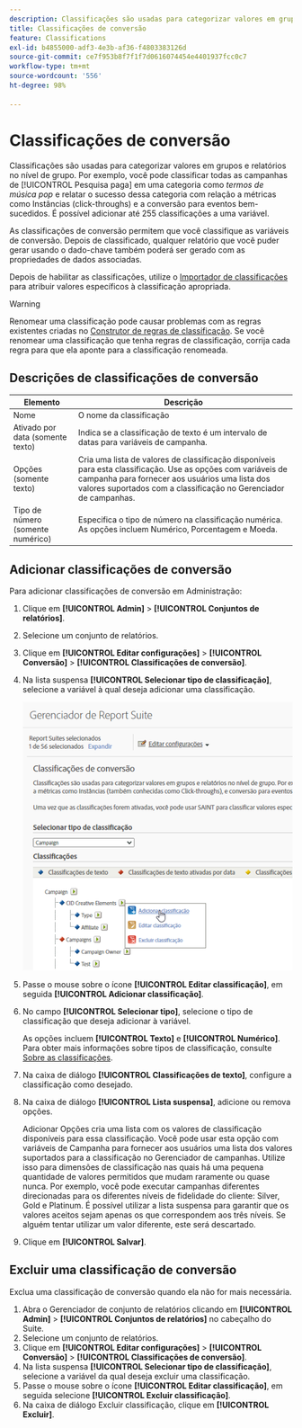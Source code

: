 ```yaml
---
description: Classificações são usadas para categorizar valores em grupos e relatórios no nível de grupo. Por exemplo, você pode classificar todas as campanhas de Pesquisa paga em uma categoria como termos de música pop e relatar o sucesso dessa categoria com relação a métricas como Instâncias (click-throughs) e a conversão para eventos bem-sucedidos.
title: Classificações de conversão
feature: Classifications
exl-id: b4855000-adf3-4e3b-af36-f4803383126d
source-git-commit: ce7f953b8f7f1f7d0616074454e4401937fcc0c7
workflow-type: tm+mt
source-wordcount: '556'
ht-degree: 98%

---
```


# Classificações de conversão

Classificações são usadas para categorizar valores em grupos e relatórios no nível de grupo. Por exemplo, você pode classificar todas as campanhas de [!UICONTROL Pesquisa paga] em uma categoria como *termos de música pop* e relatar o sucesso dessa categoria com relação a métricas como Instâncias (click-throughs) e a conversão para eventos bem-sucedidos. É possível adicionar até 255 classificações a uma variável.

As classificações de conversão permitem que você classifique as variáveis de conversão. Depois de classificado, qualquer relatório que você puder gerar usando o dado-chave também poderá ser gerado com as propriedades de dados associadas.

Depois de habilitar as classificações, utilize o [Importador de classificações](/help/components/classifications/importer/c-working-with-saint.md) para atribuir valores específicos à classificação apropriada.

>[!WARNING]
>
>Renomear uma classificação pode causar problemas com as regras existentes criadas no [Construtor de regras de classificação](/help/components/classifications/crb/classification-rule-builder.md). Se você renomear uma classificação que tenha regras de classificação, corrija cada regra para que ela aponte para a classificação renomeada.

## Descrições de classificações de conversão

| Elemento | Descrição |
| --- | --- |
| Nome | O nome da classificação |
| Ativado por data (somente texto) | Indica se a classificação de texto é um intervalo de datas para variáveis de campanha. |
| Opções (somente texto) | Cria uma lista de valores de classificação disponíveis para esta classificação. Use as opções com variáveis de campanha para fornecer aos usuários uma lista dos valores suportados com a classificação no Gerenciador de campanhas. |
| Tipo de número (somente numérico) | Especifica o tipo de número na classificação numérica. As opções incluem Numérico, Porcentagem e Moeda. |

## Adicionar classificações de conversão

Para adicionar classificações de conversão em Administração:

1. Clique em **[!UICONTROL Admin]** > **[!UICONTROL Conjuntos de relatórios]**.
1. Selecione um conjunto de relatórios.
1. Clique em **[!UICONTROL Editar configurações]** > **[!UICONTROL Conversão]** > **[!UICONTROL Classificações de conversão]**.
1. Na lista suspensa **[!UICONTROL Selecionar tipo de classificação]**, selecione a variável à qual deseja adicionar uma classificação.

   ![Informações da etapa](/help/admin/admin/assets/sub_class_create.png)

1. Passe o mouse sobre o ícone **[!UICONTROL Editar classificação]**, em seguida **[!UICONTROL Adicionar classificação]**.
1. No campo **[!UICONTROL Selecionar tipo]**, selecione o tipo de classificação que deseja adicionar à variável.

   As opções incluem **[!UICONTROL Texto]** e **[!UICONTROL Numérico]**. Para obter mais informações sobre tipos de classificação, consulte [Sobre as classificações](/help/components/classifications/c-classifications.md).
1. Na caixa de diálogo **[!UICONTROL Classificações de texto]**, configure a classificação como desejado.

1. Na caixa de diálogo **[!UICONTROL Lista suspensa]**, adicione ou remova opções.

   Adicionar Opções cria uma lista com os valores de classificação disponíveis para essa classificação. Você pode usar esta opção com variáveis de Campanha para fornecer aos usuários uma lista dos valores suportados para a classificação no Gerenciador de campanhas. Utilize isso para dimensões de classificação nas quais há uma pequena quantidade de valores permitidos que mudam raramente ou quase nunca. Por exemplo, você pode executar campanhas diferentes direcionadas para os diferentes níveis de fidelidade do cliente: Silver, Gold e Platinum. É possível utilizar a lista suspensa para garantir que os valores aceitos sejam apenas os que correspondem aos três níveis. Se alguém tentar utilizar um valor diferente, este será descartado.

1. Clique em **[!UICONTROL Salvar]**.

## Excluir uma classificação de conversão

Exclua uma classificação de conversão quando ela não for mais necessária.

1. Abra o Gerenciador de conjunto de relatórios clicando em **[!UICONTROL Admin]** > **[!UICONTROL Conjuntos de relatórios]** no cabeçalho do Suite.
1. Selecione um conjunto de relatórios.
1. Clique em **[!UICONTROL Editar configurações]** > **[!UICONTROL Conversão]** > **[!UICONTROL Classificações de conversão]**.
1. Na lista suspensa **[!UICONTROL Selecionar tipo de classificação]**, selecione a variável da qual deseja excluir uma classificação.
1. Passe o mouse sobre o ícone **[!UICONTROL Editar classificação]**, em seguida selecione **[!UICONTROL Excluir classificação]**.
1. Na caixa de diálogo Excluir classificação, clique em **[!UICONTROL Excluir]**.
